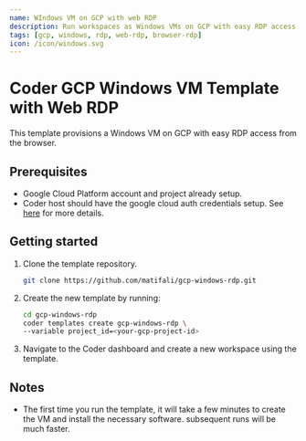 ```yaml
---
name: WIndows VM on GCP with web RDP
description: Run workspaces as Windows VMs on GCP with easy RDP access from the browser
tags: [gcp, windows, rdp, web-rdp, browser-rdp]
icon: /icon/windows.svg
---
```


# Coder GCP Windows VM Template with Web RDP

This template provisions a Windows VM on GCP with easy RDP access from the browser.

## Prerequisites

- Google Cloud Platform account and project already setup.
- Coder host should have the google cloud auth credentials setup. See [here](https://cloud.google.com/docs/authentication/getting-started) for more details.

## Getting started

1. Clone the template repository.

   ```bash
   git clone https://github.com/matifali/gcp-windows-rdp.git
   ```

2. Create the new template by running:

   ```bash
   cd gcp-windows-rdp
   coder templates create gcp-windows-rdp \
   --variable project_id=<your-gcp-project-id>
   ```

3. Navigate to the Coder dashboard and create a new workspace using the template.

## Notes

- The first time you run the template, it will take a few minutes to create the VM and install the necessary software. subsequent runs will be much faster.
